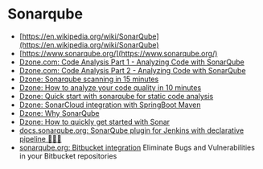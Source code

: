 # Sonarqube
* [https://en.wikipedia.org/wiki/SonarQube](https://en.wikipedia.org/wiki/SonarQube)
* [https://www.sonarqube.org/](https://www.sonarqube.org/)
* [Dzone.com: Code Analysis Part 1 - Analyzing Code with SonarQube](https://dzone.com/articles/code-analysis-with-sonarqube-part-1-setup)
* [Dzone.com: Code Analysis Part 2 - Analyzing Code with SonarQube](https://dzone.com/articles/code-analysis-part-2-analyzing-code-with-sonarqube)
* [Dzone: Sonarqube scanning in 15 minutes](https://dzone.com/articles/sonarqube-scanning-in-15-minutes-2)
* [Dzone: How to analyze your code quality in 10 minutes](https://dzone.com/articles/how-to-analyze-your-code-quality-in-10-minutes-wit)
* [Dzone: Quick start with sonarqube for static code analysis](https://dzone.com/articles/quick-start-witj-sonarqube-for-static-code-analysi)
* [Dzone: SonarCloud integration with SpringBoot Maven](https://dzone.com/articles/sonarcloud-integration-with-springboot-maven)
* [Dzone: Why SonarQube](https://dzone.com/articles/why-sonarqube-1)
* [Dzone: How to quickly get started with Sonar](https://dzone.com/articles/how-quickly-get-started-sonar)
* [docs.sonarqube.org: SonarQube plugin for Jenkins with declarative pipeline 🌟🌟🌟](https://docs.sonarqube.org/latest/analysis/scan/sonarscanner-for-jenkins/)
* [sonarqube.org: Bitbucket integration](https://www.sonarqube.org/bitbucket-integration/) Eliminate Bugs and Vulnerabilities
in your Bitbucket repositories
